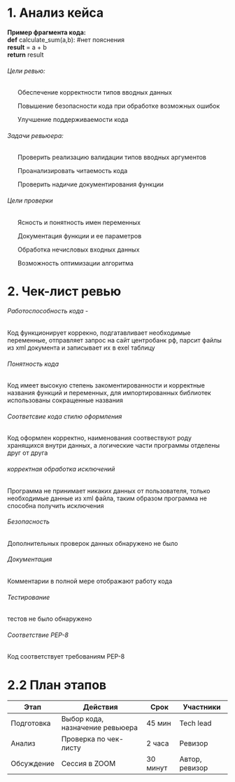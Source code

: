 # 1. Анализ кейса
**Пример фрагмента кода:**
<br>**def** calculate_sum(a,b): #нет пояснения<br>
      **result** = a + b
      <br>**return** result<br>
<h6>Цели ревью:</h6> 
<ul>Обеспечение корректности типов вводных данных</ul><ul>Повышение безопасности кода при обработке возможных ошибок</ul><ul>Улучшение поддерживаемости кода </ul>

<h6>Задачи ревьюера:</h6>
<ul>Проверить реализацию валидации типов вводных аргументов </ul><ul>Проанализировать читаемость кода</ul><ul>Проверить надичие документирования функции</ul>

<h6>Цели проверки</h6>
<ul>Ясность и понятность имен переменных</ul> <ul>Документация функции и ее параметров</ul> <ul>Обработка нечисловых входных данных</ul> <ul>Возможность оптимизации алгоритма</ul>

# 2. Чек-лист ревью
<h6>Работоспособность кода - </h6>
Код функционирует коррекно, подгатавливает необходимые переменные, отправляет запрос на сайт центробанк рф, парсит файлы из xml документа и записывает их в exel таблицу

<h6>Понятность кода</h6>
Код имеет высокую степень закоментированности и корректные названия функций и переменных, для импортированных библиотек использованы сокращенные названия 

<h6>Соответсвие кода стилю оформления</h6>
Код оформлен корректно, наименования соотвествуют роду хранящихся внутри данных, а логические части программы отделены друг от друга

<h6>корректная обработка исключений</h6>
Программа не принимает никаких данных от пользователя, только необходимые данные из xml файла, таким образом программа не способна получить исключения

<h6>Безопасность</h6>
Дополнительных проверок данных обнаружено не было

<h6>Документация</h6>
Комментарии в полной мере отображают работу кода

<h6>Тестирование</h6>
тестов не было обнаружено

<h6>Соответствие PEP-8</h6>
Код соответствует требованиям PEP-8

# 2.2 План этапов
Этап      |Действия                        |Срок    |Участники
----------|--------------------------------|--------|--------------
Подготовка|Выбор кода, назначение ревьюера |45 мин  |Tech lead
Анализ    |Проверка по чек-листу           |2 часа  |Ревизор
Обсуждение|Сессия в ZOOM                   |30 минут|Автор, ревизор
